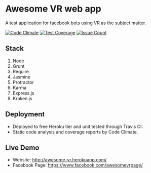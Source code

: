 # Awesome VR web app

A test application for facebook bots using VR as the subject matter.

[![Code Climate](https://codeclimate.com/github/vquigley/AwesomeVR/badges/gpa.svg)](https://codeclimate.com/github/vquigley/AwesomeVR)
[![Test Coverage](https://codeclimate.com/github/vquigley/AwesomeVR/badges/coverage.svg)](https://codeclimate.com/github/vquigley/AwesomeVR/coverage)
[![Issue Count](https://codeclimate.com/github/vquigley/AwesomeVR/badges/issue_count.svg)](https://codeclimate.com/github/vquigley/AwesomeVR)

## Stack

1. Node
2. Grunt
3. Require
4. Jasmine
5. Protractor
6. Karma
7. Express.js
8. Kraken.js

## Deployment

- Deployed to free Heroku tier and unit tested through Travis CI. 
- Static code analysis and coverage reports by Code Climate.

## Live Demo

- Website: http://awesome-vr.herokuapp.com/
- Facebook Page: https://www.facebook.com/awesomevrpage/
